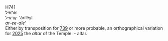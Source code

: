H741  
אראיל  
אֲרִאֵיל ‎ ‘ări‘êyl  
*ar-ee-ale‘*  
Either by transposition for [739](h0739) or more probable, an
orthographical variation for [2025](h2025) the *altar* of the Temple: -
altar.  
